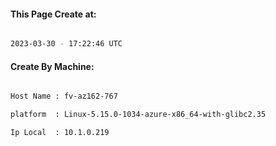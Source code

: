
   
#### This Page Create at:

```bash

2023-03-30 - 17:22:46 UTC

```

#### Create By Machine:

```bash

Host Name : fv-az162-767

platform  : Linux-5.15.0-1034-azure-x86_64-with-glibc2.35

Ip Local  : 10.1.0.219

```

